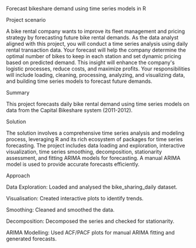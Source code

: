 Forecast bikeshare demand using time series models in R

Project scenario

A bike rental company wants to improve its fleet management and pricing strategy by forecasting future bike rental demands. As the data analyst aligned with this project, you will conduct a time series analysis using daily rental transaction data. Your forecast will help the company determine the optimal number of bikes to keep in each station and set dynamic pricing based on predicted demand. This insight will enhance the company's logistic processes, reduce costs, and maximize profits. Your responsibilities will include loading, cleaning, processing, analyzing, and visualizing data, and building time series models to forecast future demands.

Summary

This project forecasts daily bike rental demand using time series models on data from the Capital Bikeshare system (2011-2012).

Solution

The solution involves a comprehensive time series analysis and modeling process, leveraging R and its rich ecosystem of packages for time series forecasting. The project includes data loading and exploration, interactive visualization, time series smoothing, decomposition, stationarity assessment, and fitting ARIMA models for forecasting. A manual ARIMA model is used to provide accurate forecasts efficiently.  


Approach

Data Exploration: Loaded and analysed the bike_sharing_daily dataset.

Visualisation: Created interactive plots to identify trends.

Smoothing: Cleaned and smoothed the data.

Decomposition: Decomposed the series and checked for stationarity.

ARIMA Modelling: Used ACF/PACF plots for manual ARIMA fitting and generated forecasts.
